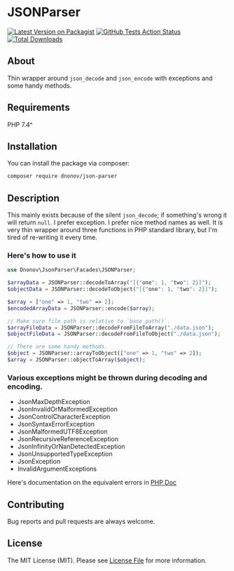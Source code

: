 # JSONParser
[![Latest Version on Packagist](https://img.shields.io/packagist/v/dnonov/json-parser.svg?style=flat-square)](https://packagist.org/packages/dnonov/json-parser)
[![GitHub Tests Action Status](https://img.shields.io/github/actions/workflow/status/DNonov/JSONParser/run-tests.yml?branch=main&label=tests&style=flat-square)](https://github.com/DNonov/JSONParser/actions?query=workflow%3Arun-tests+branch%3Amain)
[![Total Downloads](https://img.shields.io/packagist/dt/dnonov/json-parser.svg?style=flat-square)](https://packagist.org/packages/dnonov/json-parser)

## About
Thin wrapper around `json_decode` and `json_encode` with exceptions and some handy methods.

## Requirements
PHP 7.4^

## Installation

You can install the package via composer:

```bash
composer require dnonov/json-parser
```

## Description
This mainly exists because of the silent `json_decode`; if something's wrong it
will return `null`. I prefer exception. I prefer nice method names as well.
It is very thin wrapper around three functions in PHP standard library, but I'm
tired of re-writing it every time.

### Here's how to use it
```php
use Dnonov\JsonParser\Facades\JSONParser;

$arrayData = JSONParser::decodeToArray("[{"one": 1, "two": 2}]");
$objectData = JSONParser::decodeToObject("[{"one": 1, "two": 2}]");

$array = ["one" => 1, "two" => 2];
$encodedArrayData = JSONParser::encode($array);

// Make sure file path is relative to `base_path()`.
$arrayFileData = JSONParser::decodeFromFileToArray("./data.json");
$objectFileData = JSONParser::decodeFromFileToObject("./data.json");

// There are some handy methods.
$object = JSONParser::arrayToObject(["one" => 1, "two" => 2]);
$array = JSONParser::objectToArray($object);
```

### Various exceptions might be thrown during decoding and encoding.
* JsonMaxDepthException
* JsonInvalidOrMalformedException
* JsonControlCharacterException
* JsonSyntaxErrorException
* JsonMalformedUTF8Exception
* JsonRecursiveReferenceException
* JsonInfinityOrNanDetectedException
* JsonUnsupportedTypeException
* JsonException
* InvalidArgumentExceptions

Here's documentation on the equivalent errors in [PHP Doc](https://www.php.net/manual/en/json.constants.php#constant.json-throw-on-error)

## Contributing
Bug reports and pull requests are always welcome.

## License
The MIT License (MIT). Please see [License File](LICENSE) for more information.
